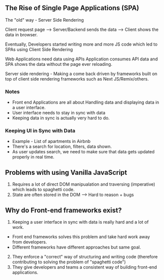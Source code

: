 ## The Rise of Single Page Applications (SPA)
The "old" way - Server Side Rendering 

Client request page --> Server/Backend sends the data --> Client shows the data in browser. 

Eventually, Developers started writing more and more JS code which led to SPAs using Client Side Rendering 

Web Applications need data using APIs
Application consumes API data and SPA shows the data without the page ever reloading. 

Server side rendering - Making a come back driven by frameworks built on top of client side rendering frameworks such as Next JS/Remix/others. 

### Notes ####
- Front end Applications are all about Handling data and displaying data in a user interface. 
- User interface needs to stay in sync with data 
- Keeping data in sync is actually very hard to do. 

### Keeping UI in Sync with Data 
- Example - List of apartments in Airbnb 
- There's a search for location, filters, data shown. 
- As user updates search, we need to make sure that data gets updated properly in real time. 

## Problems with using Vanilla JavaScript 
1. Requires a lot of direct DOM manipualation and traversing (imperative) which leads to spaghetti code. 
2. State are often stored in the DOM --> Hard to reason + bugs 

## Why do Front-end frameworks exist?
1. Keeping a user interface in sync with data is really hard and a lot of work. 
  - Front end frameworks solves this problem and take hard work away from developers. 
  - Different frameworks have different approaches but same goal. 
2. They enforce a "correct" way of structuring and writing code (therefore contributing to solving the problem of "spaghetti code")
3. They give developers and teams a consistent way of building front-end applications. 


